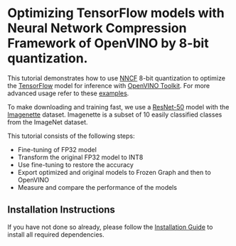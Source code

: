 # Optimizing TensorFlow models with Neural Network Compression Framework of OpenVINO by 8-bit quantization.

This tutorial demonstrates how to use [NNCF](https://github.com/openvinotoolkit/nncf) 8-bit quantization to optimize the 
[TensorFlow](https://www.tensorflow.org) model for inference with [OpenVINO Toolkit](https://docs.openvinotoolkit.org/). 
For more advanced usage refer to these [examples](https://github.com/openvinotoolkit/nncf/tree/develop/examples).

To make downloading and training fast, we use a [ResNet-50](https://arxiv.org/abs/1512.03385) model with the 
[Imagenette](http://cs231n.stanford.edu/reports/2015/pdfs/leonyao_final.pdf) dataset. Imagenette is a subset of 10 easily classified classes from the ImageNet dataset.

This tutorial consists of the following steps:
- Fine-tuning of FP32 model
- Transform the original FP32 model to INT8
- Use fine-tuning to restore the accuracy
- Export optimized and original models to Frozen Graph and then to OpenVINO
- Measure and compare the performance of the models

## Installation Instructions

If you have not done so already, please follow the [Installation Guide](../../README.md) to install all required dependencies.
